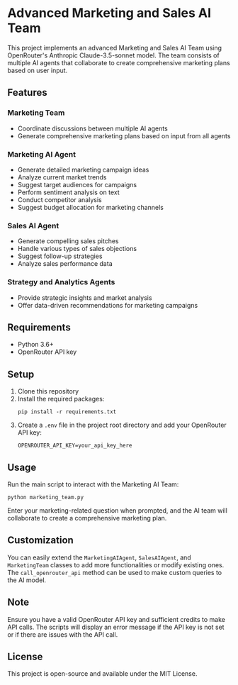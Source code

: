 # Advanced Marketing and Sales AI Team

This project implements an advanced Marketing and Sales AI Team using OpenRouter's Anthropic Claude-3.5-sonnet model. The team consists of multiple AI agents that collaborate to create comprehensive marketing plans based on user input.

## Features

### Marketing Team
- Coordinate discussions between multiple AI agents
- Generate comprehensive marketing plans based on input from all agents

### Marketing AI Agent
- Generate detailed marketing campaign ideas
- Analyze current market trends
- Suggest target audiences for campaigns
- Perform sentiment analysis on text
- Conduct competitor analysis
- Suggest budget allocation for marketing channels

### Sales AI Agent
- Generate compelling sales pitches
- Handle various types of sales objections
- Suggest follow-up strategies
- Analyze sales performance data

### Strategy and Analytics Agents
- Provide strategic insights and market analysis
- Offer data-driven recommendations for marketing campaigns

## Requirements

- Python 3.6+
- OpenRouter API key

## Setup

1. Clone this repository
2. Install the required packages:
   ```
   pip install -r requirements.txt
   ```
3. Create a `.env` file in the project root directory and add your OpenRouter API key:
   ```
   OPENROUTER_API_KEY=your_api_key_here
   ```

## Usage

Run the main script to interact with the Marketing AI Team:

```
python marketing_team.py
```

Enter your marketing-related question when prompted, and the AI team will collaborate to create a comprehensive marketing plan.

## Customization

You can easily extend the `MarketingAIAgent`, `SalesAIAgent`, and `MarketingTeam` classes to add more functionalities or modify existing ones. The `call_openrouter_api` method can be used to make custom queries to the AI model.

## Note

Ensure you have a valid OpenRouter API key and sufficient credits to make API calls. The scripts will display an error message if the API key is not set or if there are issues with the API call.

## License

This project is open-source and available under the MIT License.
